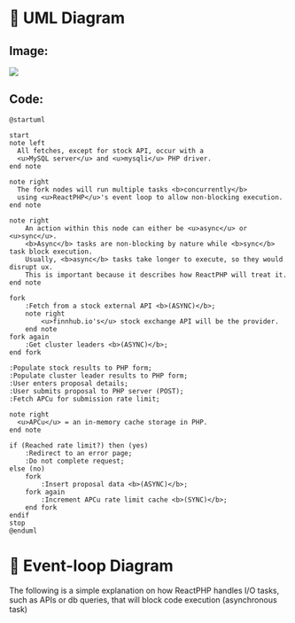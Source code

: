 # 🫡 UML Diagram

## Image:

[![](https://img.plantuml.biz/plantuml/svg/TLJBRjim4BpxA_OM6t2IU-AwCLAq3T27cyUXHufQMuGfKk4Zjlw-ivITEcu368P4xSxEpExo9YOLKcxjQ5IUHiud9ikhD29QM4ihJhhXE2NUQUuIhNoWcBpUq69vDoMlTGwqDQaXHKYPvVdt_k7NDueSNZZCBlESbAlblEtZipNbPFbrINKm2BWOCRvAqT5GEfXr8xKV6vPQ6tohEQ82k8JigCqscSuo9HKtaMRLN7i73e5TiltiifeZEKVZrbBpdfLEg2PLpoBn2wB8UjzHygIizLlWk_FAGf2ay8vrJiQxTtd15KS0HKoHRHpXBnQQf9KZnY47gbZggzWxNIJ3DhmVNYyA4iWlXfDgljUZ0hzbLFNaLCeutZO6if7p9eLAv15nAj1FCKDUFvLuTL8ZgGrQxDqQD673aCfJYXvIkAUjpxQcsiIGqV2ysqC-YapvjPqFIS78YhNAaSaaGezqC1KwrS3JW-r3sr9WbH1qxAcqjg1UVPO1erNmBIPec2pU9GvEMHan4J1UFFp-SJiH2TSbwQGZnSiyNnddcbnT67yMY-S7DDqeY2reXH1w0w7K1VzYQfb10NZbLgPEhPLn0y4ld4ZR7C49Yw6G4FyX9Sb5qkXgwRji5VWDrGD7J6mKeyKG1BNNHq5lWT-9Vi8oWL-IoY3T-GXlQaxAs7Zu77FLcdJqVGynx26DbpyV7YS87knUB6_piCgI5gDCSn0-rW3b-cJcuQqa54y_O9t9kFEMMnzwJ3nk1v4Q51p6Cg3cSP_DYiOo3GtNHmK-JgG1ZiOznydWyZtN9h1EPJ6nHI60NGVGeUDNdxmWalOjbb-uyNFc2AfiCO5ZvmUSrxagINSEyjEHPogf_mxKIS_toJfmAnT6SUil-xremJc1UHq3F9WLRbJVZMxmZFlr3m00)](https://editor.plantuml.com/uml/TLJBRjim4BpxA_OM6t2IU-AwCLAq3T27cyUXHufQMuGfKk4Zjlw-ivITEcu368P4xSxEpExo9YOLKcxjQ5IUHiud9ikhD29QM4ihJhhXE2NUQUuIhNoWcBpUq69vDoMlTGwqDQaXHKYPvVdt_k7NDueSNZZCBlESbAlblEtZipNbPFbrINKm2BWOCRvAqT5GEfXr8xKV6vPQ6tohEQ82k8JigCqscSuo9HKtaMRLN7i73e5TiltiifeZEKVZrbBpdfLEg2PLpoBn2wB8UjzHygIizLlWk_FAGf2ay8vrJiQxTtd15KS0HKoHRHpXBnQQf9KZnY47gbZggzWxNIJ3DhmVNYyA4iWlXfDgljUZ0hzbLFNaLCeutZO6if7p9eLAv15nAj1FCKDUFvLuTL8ZgGrQxDqQD673aCfJYXvIkAUjpxQcsiIGqV2ysqC-YapvjPqFIS78YhNAaSaaGezqC1KwrS3JW-r3sr9WbH1qxAcqjg1UVPO1erNmBIPec2pU9GvEMHan4J1UFFp-SJiH2TSbwQGZnSiyNnddcbnT67yMY-S7DDqeY2reXH1w0w7K1VzYQfb10NZbLgPEhPLn0y4ld4ZR7C49Yw6G4FyX9Sb5qkXgwRji5VWDrGD7J6mKeyKG1BNNHq5lWT-9Vi8oWL-IoY3T-GXlQaxAs7Zu77FLcdJqVGynx26DbpyV7YS87knUB6_piCgI5gDCSn0-rW3b-cJcuQqa54y_O9t9kFEMMnzwJ3nk1v4Q51p6Cg3cSP_DYiOo3GtNHmK-JgG1ZiOznydWyZtN9h1EPJ6nHI60NGVGeUDNdxmWalOjbb-uyNFc2AfiCO5ZvmUSrxagINSEyjEHPogf_mxKIS_toJfmAnT6SUil-xremJc1UHq3F9WLRbJVZMxmZFlr3m00)

## Code:
```plantuml
@startuml

start
note left
  All fetches, except for stock API, occur with a 
  <u>MySQL server</u> and <u>mysqli</u> PHP driver.
end note

note right
  The fork nodes will run multiple tasks <b>concurrently</b>
  using <u>ReactPHP</u>'s event loop to allow non-blocking execution.
end note

note right
    An action within this node can either be <u>async</u> or <u>sync</u>.
    <b>Async</b> tasks are non-blocking by nature while <b>sync</b> task block execution. 
    Usually, <b>async</b> tasks take longer to execute, so they would disrupt ux. 
    This is important because it describes how ReactPHP will treat it.
end note

fork
    :Fetch from a stock external API <b>(ASYNC)</b>;
    note right
        <u>finnhub.io's</u> stock exchange API will be the provider.
    end note
fork again
    :Get cluster leaders <b>(ASYNC)</b>;
end fork

:Populate stock results to PHP form;
:Populate cluster leader results to PHP form;
:User enters proposal details;
:User submits proposal to PHP server (POST);
:Fetch APCu for submission rate limit;

note right
  <u>APCu</u> = an in-memory cache storage in PHP.
end note

if (Reached rate limit?) then (yes)
    :Redirect to an error page;
    :Do not complete request;
else (no)
    fork
        :Insert proposal data <b>(ASYNC)</b>;
    fork again
        :Increment APCu rate limit cache <b>(SYNC)</b>;
    end fork
endif
stop
@enduml
```
# 🔁 Event-loop Diagram

The following is a simple explanation on how ReactPHP handles I/O tasks, such as APIs or db queries, that will block code execution (asynchronous task)

